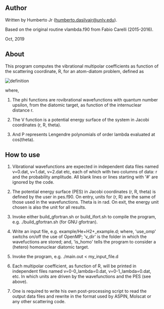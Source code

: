 Author
------

Written by Humberto Jr (humberto.dasilvajr@unlv.edu).

Based on the original routine vlambda.f90 from Fabio Carelli (2015-2016).

Oct, 2019


About
-----

This program computes the vibrational multipolar coefficients as function of the
scattering coordinate, R, for an atom-diatom problem, defined as

![](https://https://github.com/violador/vib_multipolar_coeff/blob/master/doc/definition.jpg "definition")

where,

1. The phi functions are rovibrational wavefunctions with quantum number upsilon,
from the diatomic target, as function of the internuclear distance r.

2. The V function is a potential energy surface of the system in Jacobi coordinates (r, R, theta).

3. And P represents Lengendre polynomials of order lambda evaluated at cos(theta).



How to use
----------

1. Vibrational wavefunctions are expected in independent data files named
v=0.dat, v=1.dat, v=2.dat etc, each of which with two columns of data: r and the
probability amplitude. All blank lines or lines starting with '#' are ignored by
the code.

2. The potential energy surface (PES) in Jacobi coordinates (r, R, theta) is
defined by the user in pes.f90. On entry, units for (r, R) are the same of those
used in the wavefunctions. Theta is in rad. On exit, the energy unit chosen is
also the unit for all results.

3. Invoke either build_gfortran.sh or build_ifort.sh to compile the program, e.g.
./build_gfortran.sh (for GNU gfortran).

4. Write an input file, e.g. example/He+H2+_example.d; where, 'use_omp' switchs
on/off the use of OpenMP; 'v_dir' is the folder in which the wavefuctions are
stored; and, 'is_homo' tells the program to consider a (hetero) homonuclear
diatomic target.

5. Invoke the program, e.g. ./main.out < my_input_file.d

6. Each multipolar coefficient, as function of R, will be printed in independent
files named v=0-0_lambda=0.dat, v=0-1_lambda=0.dat, etc. In which units are
driven by the wavefunctions and the PES (see above).

7. One is required to write his own post-processing script to read the output
data files and rewrite in the format used by ASPIN, Molscat or any other
scattering code.

